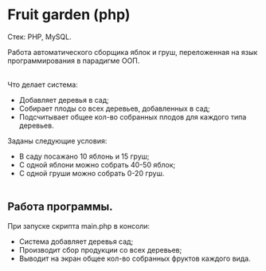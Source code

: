 # Fruit garden (php)
Стек: PHP, MySQL.

Работа автоматического сборщика яблок и груш, переложенная на язык программирования в парадигме ООП.
<br><br>

Что делает система:
- Добавляет деревья в сад;
- Собирает плоды со всех деревьев, добавленных в сад;
- Подсчитывает общее кол-во собранных плодов для каждого типа деревьев.

Заданы следующие условия:
- В саду посажано 10 яблонь и 15 груш;
- С одной яблони можно собрать 40-50 яблок;
- С одной груши можно собрать 0-20 груш.
<br><br>

## Работа программы.
При запуске скрипта main.php в консоли:
- Система добавляет деревья сад;
- Производит сбор продукции со всех деревьев;
- Выводит на экран общее кол-во собранных фруктов каждого вида.